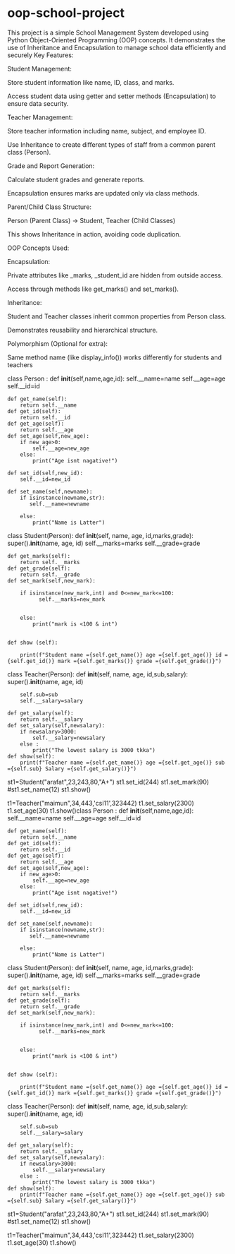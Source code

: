 # oop-school-project
This project is a simple School Management System developed using Python Object-Oriented Programming (OOP) concepts. It demonstrates the use of Inheritance and Encapsulation to manage school data efficiently and securely
Key Features:

Student Management:

Store student information like name, ID, class, and marks.

Access student data using getter and setter methods (Encapsulation) to ensure data security.

Teacher Management:

Store teacher information including name, subject, and employee ID.

Use Inheritance to create different types of staff from a common parent class (Person).

Grade and Report Generation:

Calculate student grades and generate reports.

Encapsulation ensures marks are updated only via class methods.

Parent/Child Class Structure:

Person (Parent Class) → Student, Teacher (Child Classes)

This shows Inheritance in action, avoiding code duplication.

OOP Concepts Used:

Encapsulation:

Private attributes like _marks, _student_id are hidden from outside access.

Access through methods like get_marks() and set_marks().

Inheritance:

Student and Teacher classes inherit common properties from Person class.

Demonstrates reusability and hierarchical structure.

Polymorphism (Optional for extra):

Same method name (like display_info()) works differently for students and teachers



class Person :
    def __init__(self,name,age,id):
        self.__name=name
        self.__age=age
        self.__id=id

    def get_name(self):
        return self.__name
    def get_id(self):
        return self.__id
    def get_age(self):
        return self.__age
    def set_age(self,new_age):
        if new_age>0:
            self.__age=new_age
        else:
            print("Age isnt nagative!")

    def set_id(self,new_id):
        self.__id=new_id

    def set_name(self,newname):
        if isinstance(newname,str):
           self.__name=newname

        else:
            print("Name is Latter")

       
    
class Student(Person):
    def __init__(self, name, age, id,marks,grade):
        super().__init__(name, age, id)
        self.__marks=marks
        self.__grade=grade 

    def get_marks(self):
        return self.__marks
    def get_grade(self):
        return self.__grade
    def set_mark(self,new_mark):
       
        if isinstance(new_mark,int) and 0<=new_mark<=100:
              self.__marks=new_mark 
             

        else:
            print("mark is <100 & int")


    def show (self):
        
        print(f"Student name ={self.get_name()} age ={self.get_age()} id ={self.get_id()} mark ={self.get_marks()} grade ={self.get_grade()}")

class Teacher(Person):
    def __init__(self, name, age, id,sub,salary):
        super().__init__(name, age, id)

        self.sub=sub
        self.__salary=salary

    def get_salary(self):
        return self.__salary
    def set_salary(self,newsalary):
        if newsalary>3000:
            self.__salary=newsalary
        else :
            print("The lowest salary is 3000 tkka")
    def show(self):
        print(f"Teacher name ={self.get_name()} age ={self.get_age()} sub ={self.sub} Salary ={self.get_salary()}")
    
    
st1=Student("arafat",23,243,80,"A+")
st1.set_id(244)
st1.set_mark(90)
#st1.set_name(12)
st1.show()

t1=Teacher("maimun",34,443,'csi11',323442)
t1.set_salary(2300)
t1.set_age(30)
t1.show()class Person :
    def __init__(self,name,age,id):
        self.__name=name
        self.__age=age
        self.__id=id

    def get_name(self):
        return self.__name
    def get_id(self):
        return self.__id
    def get_age(self):
        return self.__age
    def set_age(self,new_age):
        if new_age>0:
            self.__age=new_age
        else:
            print("Age isnt nagative!")

    def set_id(self,new_id):
        self.__id=new_id

    def set_name(self,newname):
        if isinstance(newname,str):
           self.__name=newname

        else:
            print("Name is Latter")

       
    
class Student(Person):
    def __init__(self, name, age, id,marks,grade):
        super().__init__(name, age, id)
        self.__marks=marks
        self.__grade=grade 

    def get_marks(self):
        return self.__marks
    def get_grade(self):
        return self.__grade
    def set_mark(self,new_mark):
       
        if isinstance(new_mark,int) and 0<=new_mark<=100:
              self.__marks=new_mark 
             

        else:
            print("mark is <100 & int")


    def show (self):
        
        print(f"Student name ={self.get_name()} age ={self.get_age()} id ={self.get_id()} mark ={self.get_marks()} grade ={self.get_grade()}")

class Teacher(Person):
    def __init__(self, name, age, id,sub,salary):
        super().__init__(name, age, id)

        self.sub=sub
        self.__salary=salary

    def get_salary(self):
        return self.__salary
    def set_salary(self,newsalary):
        if newsalary>3000:
            self.__salary=newsalary
        else :
            print("The lowest salary is 3000 tkka")
    def show(self):
        print(f"Teacher name ={self.get_name()} age ={self.get_age()} sub ={self.sub} Salary ={self.get_salary()}")
    
    
st1=Student("arafat",23,243,80,"A+")
st1.set_id(244)
st1.set_mark(90)
#st1.set_name(12)
st1.show()

t1=Teacher("maimun",34,443,'csi11',323442)
t1.set_salary(2300)
t1.set_age(30)
t1.show()
